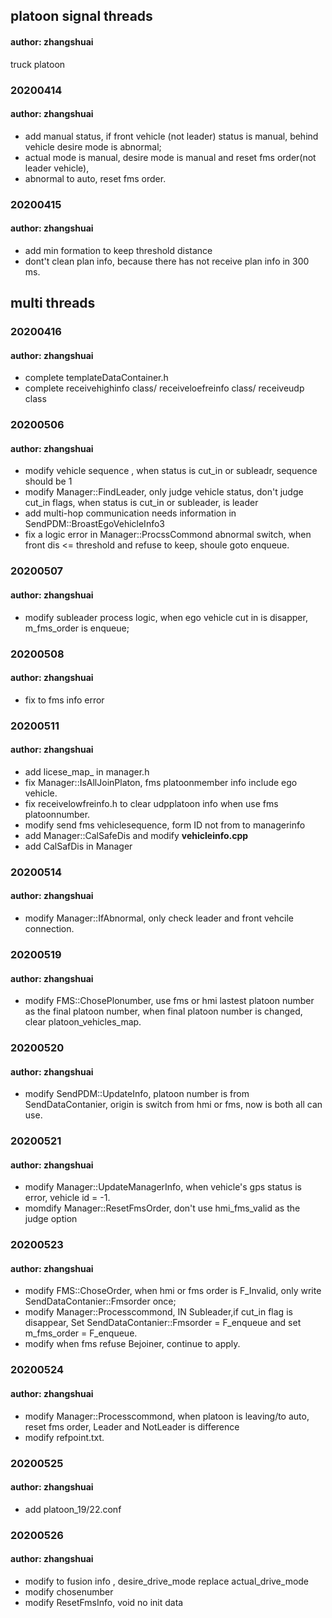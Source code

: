 ## platoon signal threads 
#### author: zhangshuai
truck platoon

### 20200414 
#### author: zhangshuai
* add manual status, if front vehicle (not leader) status is manual, behind vehicle desire mode is abnormal;
* actual mode is manual, desire mode is manual and reset fms order(not leader vehicle),
* abnormal to auto, reset fms order.

### 20200415 
#### author: zhangshuai
* add min formation to keep threshold distance 
* dont't clean plan info, because there has not receive plan info in 300 ms.

## multi threads

### 20200416
#### author: zhangshuai
* complete templateDataContainer.h
* complete receivehighinfo class/ receiveloefreinfo class/ receiveudp class

### 20200506
#### author: zhangshuai
* modify vehicle sequence , when status is cut_in or subleadr, sequence should be 1
* modify Manager::FindLeader, only judge vehicle status, don't judge cut_in flags, 
  when status is cut_in or subleader, is leader
* add multi-hop communication needs information in SendPDM::BroastEgoVehicleInfo3
* fix a logic error in Manager::ProcssCommond abnormal switch, 
  when front dis <= threshold and refuse to keep, shoule goto enqueue.

### 20200507
#### author: zhangshuai
* modify subleader process logic, when ego vehicle cut in is disapper, m_fms_order is enqueue;

### 20200508
#### author: zhangshuai
* fix to fms info error

### 20200511
#### author: zhangshuai
* add licese_map_ in manager.h
* fix Manager::IsAllJoinPlaton, fms platoonmember info include ego vehicle.
* fix receivelowfreinfo.h to clear udpplatoon info when use fms platoonnumber.
* modify send fms vehiclesequence, form ID not from to managerinfo
* add Manager::CalSafeDis and modify **vehicleinfo.cpp**
* add CalSafDis in Manager

### 20200514
#### author: zhangshuai
* modify Manager::IfAbnormal, only check leader and front vehcile connection.

### 20200519 
#### author: zhangshuai
* modify FMS::ChosePlonumber, use fms or hmi lastest platoon number as the final platoon number, when final platoon number is changed, clear platoon_vehicles_map.

### 20200520
#### author: zhangshuai
* modify SendPDM::UpdateInfo, platoon number is from SendDataContanier, origin is switch from hmi or fms, now is both all can use.

### 20200521
#### author: zhangshuai
* modify Manager::UpdateManagerInfo, when vehicle's gps status is error, vehicle id = -1.
* momdify Manager::ResetFmsOrder, don't use hmi_fms_valid as the judge option

### 20200523
#### author: zhangshuai
* modify FMS::ChoseOrder, when hmi or fms order is F_Invalid, only write SendDataContanier::Fmsorder once;
* modify Manager::Processcommond, IN Subleader,if cut_in flag is disappear, Set SendDataContanier::Fmsorder = F_enqueue and set m_fms_order = F_enqueue.
* modify when fms refuse Bejoiner, continue to apply.

### 20200524
#### author: zhangshuai
* modify Manager::Processcommond, when platoon is leaving/to auto, reset fms order, Leader and NotLeader is difference
* modify refpoint.txt.

### 20200525
#### author: zhangshuai
* add platoon_19/22.conf

### 20200526
#### author: zhangshuai
* modify to fusion info , desire_drive_mode replace actual_drive_mode
* modify chosenumber
* modify ResetFmsInfo, void no init data
